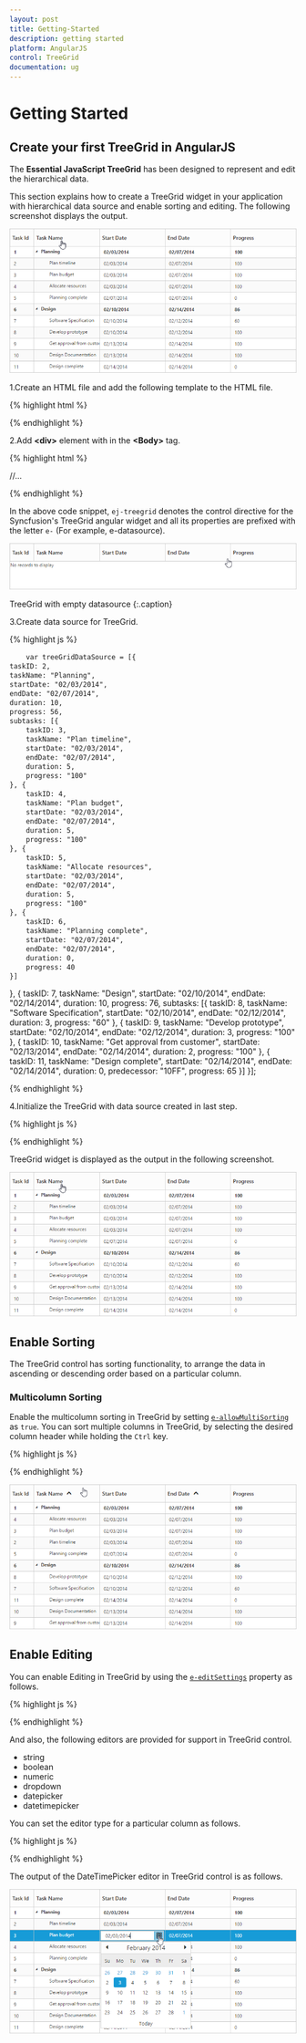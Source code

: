 ```yaml
---
layout: post
title: Getting-Started
description: getting started
platform: AngularJS
control: TreeGrid
documentation: ug
---
```


# Getting Started

## Create your first TreeGrid in AngularJS

The **Essential JavaScript TreeGrid** has been designed to represent and edit the hierarchical data. 

This section explains how to create a TreeGrid widget in your application with hierarchical data source and enable sorting and editing. The following screenshot displays the output.

![](/angularjs/TreeGrid/Getting-Started_images/Getting-Started_img1.png)

1.Create an HTML file and add the following template to the HTML file.

{% highlight html %}

 <!DOCTYPE html>
<html xmlns="http://www.w3.org/1999/xhtml">
<head>
   <meta name="viewport"content="width=device-width, initial-scale=1.0"/>
   <meta charset="utf-8" />
   <link href=" http://cdn.syncfusion.com/{{ site.releaseversion }}/js/web/flat-azure/ej.web.all.min.css" rel="stylesheet"/>
   <script src="http://cdn.syncfusion.com/js/assets/external/angular.min.js"></script>
   <script src="http://cdn.syncfusion.com/js/assets/external/jquery-1.10.2.min.js"></script>
   <script src="http://cdn.syncfusion.com/js/assets/external/jsrender.min.js"></script>
   <script src="http://cdn.syncfusion.com/js/assets/external/jquery.globalize.min.js"></script>
   <script src="http://cdn.syncfusion.com/js/assets/external/jquery.easing.1.3.min.js"></script>
   <script src="http://cdn.syncfusion.com/{{ site.releaseversion }}/js/web/ej.web.all.min.js" type="text/javascript"></script>
   <script src="http://cdn.syncfusion.com/{{ site.releaseversion }}/js/common/ej.widget.angular.min.js"></script>
</head>
<body>
   <!--Add TreeGrid control here -->
</body>
</html>

{% endhighlight %}

2.Add **&lt;div&gt;** element with in the **&lt;Body&gt;** tag.

{% highlight html %}

<!doctype html>
<html lang="en" ng-app="listCtrl">
   <head>
      //...
   </head>
   <body ng-controller="TreeGridCtrl">
      <!--Add  TreeGrid control here-->    
      <div id="TreeGridContainer" ej-treegrid
         e-columns="columns">             
      </div>
      <script>
         var columns=[                    
               { field: "taskName", headerText: "Task Name" },
               { field: "startDate", headerText: "Start date"},
               { field: "endDate", headerText: "End Date" },
               { field: "duration", headerText: "Duration"},
               { field: "progress", headerText: "Progress"}
           ];
         angular.module('listCtrl', ['ejangular'])
         .controller('TreeGridCtrl', function ($scope) {
          //Initialize gantt datasource created in the last step
          $scope.columns = columns;
         });
      </script>  
   </body>
</html>

{% endhighlight %}

In the above code snippet, `ej-treegrid` denotes the control directive for the Syncfusion's TreeGrid angular widget and all its properties are prefixed with the letter `e-` (For example, e-datasource).

![](/angularjs/TreeGrid/Getting-Started_images/Getting-Started_img2.png)

TreeGrid with empty datasource 
{:.caption}

3.Create data source for TreeGrid.

{% highlight js %}

        var treeGridDataSource = [{
    taskID: 2,
    taskName: "Planning",
    startDate: "02/03/2014",
    endDate: "02/07/2014",
    duration: 10,
    progress: 56,
    subtasks: [{
        taskID: 3,
        taskName: "Plan timeline",
        startDate: "02/03/2014",
        endDate: "02/07/2014",
        duration: 5,
        progress: "100"
    }, {
        taskID: 4,
        taskName: "Plan budget",
        startDate: "02/03/2014",
        endDate: "02/07/2014",
        duration: 5,
        progress: "100"
    }, {
        taskID: 5,
        taskName: "Allocate resources",
        startDate: "02/03/2014",
        endDate: "02/07/2014",
        duration: 5,
        progress: "100"
    }, {
        taskID: 6,
        taskName: "Planning complete",
        startDate: "02/07/2014",
        endDate: "02/07/2014",
        duration: 0,
        progress: 40
    }]
}, {
    taskID: 7,
    taskName: "Design",
    startDate: "02/10/2014",
    endDate: "02/14/2014",
    duration: 10,
    progress: 76,
    subtasks: [{
        taskID: 8,
        taskName: "Software Specification",
        startDate: "02/10/2014",
        endDate: "02/12/2014",
        duration: 3,
        progress: "60"
    }, {
        taskID: 9,
        taskName: "Develop prototype",
        startDate: "02/10/2014",
        endDate: "02/12/2014",
        duration: 3,
        progress: "100"
    }, {
        taskID: 10,
        taskName: "Get approval from customer",
        startDate: "02/13/2014",
        endDate: "02/14/2014",
        duration: 2,
        progress: "100"
    }, {
        taskID: 11,
        taskName: "Design complete",
        startDate: "02/14/2014",
        endDate: "02/14/2014",
        duration: 0,
        predecessor: "10FF",
        progress: 65
    }]
}];

{% endhighlight %}

4.Initialize the TreeGrid with data source created in last step.

{% highlight js %}

 <body ng-controller="TreeGridCtrl">
   <!--Add  TreeGrid control here-->    
   <div id="TreeGridContainer" ej-treegrid
      e-dataSource="treeGridDataSource"
      e-childMapping="subtasks"
      e-columns="columns">             
   </div>
   <script>
      var columns=[                    
            { field: "taskName", headerText: "Task Name" },
            { field: "startDate", headerText: "Start date"},
            { field: "endDate", headerText: "End Date" },
            { field: "duration", headerText: "Duration"},
            { field: "progress", headerText: "Progress"}
        ];
      angular.module('listCtrl', ['ejangular'])
      .controller('TreeGridCtrl', function ($scope) {
       //Initialize gantt with datasource created in the last step
       $scope.treeGridDataSource=treeGridDataSource;
       $scope.columns = columns;
      });
   </script>  
</body>     
    
{% endhighlight %}

TreeGrid widget is displayed as the output in the following screenshot.

![](/angularjs/TreeGrid/Getting-Started_images/Getting-Started_img3.png)

## Enable Sorting

The TreeGrid control has sorting functionality, to arrange the data in ascending or descending order based on a particular column.

### Multicolumn Sorting

Enable the multicolumn sorting in TreeGrid by setting [`e-allowMultiSorting`](http://help.syncfusion.com/js/api/ejtreegrid#allowmultisorting "allowMultiSorting") as `true`. You can sort multiple columns in TreeGrid, by selecting the desired column header while holding the `Ctrl` key.

{% highlight js %}

<body ng-controller="TreeGridCtrl">
   <!--Add  TreeGrid control here-->    
   <div id="TreeGridContainer" ej-gantt
      e-allowSorting="true"
      e-allowMultiSorting="true">             
   </div>
   <script>
      angular.module('listCtrl', ['ejangular'])
        .controller('TreeGridCtrl', function ($scope) {
          //...
        });
        
   </script>  
</body>    

{% endhighlight %}

![](/angularjs/TreeGrid/Getting-Started_images/Getting-Started_img4.png)

## Enable Editing

You can enable Editing in TreeGrid by using the [`e-editSettings`](http://help.syncfusion.com/js/api/ejtreegrid#editsettings "editSettings") property as follows.

{% highlight js %}
 <body ng-controller="TreeGridCtrl">
   <!--Add  TreeGrid control here-->    
   <div id="TreeGridContainer" ej-gantt
      e-editSettings="editSettings">             
   </div>
   <script>
      var editSettings=  {
       allowEditing: true,
       editMode: "cellEditing"
      };
      angular.module('listCtrl', ['ejangular'])
      .controller('TreeGridCtrl', function ($scope) {
      $scope.editSettings=editSettings;
      });
   </script>  
</body> 
    
{% endhighlight %}

And also, the following editors are provided for support in TreeGrid control.

* string
* boolean
* numeric
* dropdown
* datepicker
* datetimepicker

You can set the editor type for a particular column as follows.

{% highlight js %}

<body ng-controller="TreeGridCtrl">
   <!--Add  TreeGrid control here-->    
   <div id="TreeGridContainer" ej-gantt
      e-columns="columns">             
   </div>
   <script>
      var columns=[{
       field: "startDate",
       headerText: "Start Date",
       editType: "datepicker"
      }, {
       field: "endDate",
       headerText: "End Date"
      }, {
       field: "duration",
       headerText: "Duration",
       editType: "numericedit"
      }, ];
      angular.module('listCtrl', ['ejangular'])
      .controller('TreeGridCtrl', function ($scope) {
       //Initialize gantt with datasource created in the last step
       $scope.columns = columns;
      });
   </script>  
</body>
   
{% endhighlight %}

The output of the DateTimePicker editor in TreeGrid control is as follows.

![](/angularjs/TreeGrid/Getting-Started_images/Getting-Started_img5.png)

